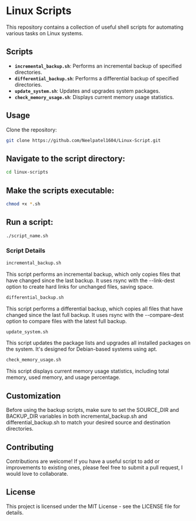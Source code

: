 # Linux Scripts

This repository contains a collection of useful shell scripts for automating various tasks on Linux systems.

## Scripts

- **`incremental_backup.sh`**: Performs an incremental backup of specified directories.
- **`differential_backup.sh`**: Performs a differential backup of specified directories.
- **`update_system.sh`**: Updates and upgrades system packages.
- **`check_memory_usage.sh`**: Displays current memory usage statistics.

## Usage

Clone the repository:
```bash
git clone https://github.com/Neelpatel1604/Linux-Script.git
```
## Navigate to the script directory:
```bash
cd linux-scripts
```
## Make the scripts executable:
```bash
chmod +x *.sh
```
## Run a script:
```bash
./script_name.sh
```
### Script Details
```bash
incremental_backup.sh
```
This script performs an incremental backup, which only copies files that have changed since the last backup. It uses rsync with the --link-dest option to create hard links for unchanged files, saving space.
```bash
differential_backup.sh
```
This script performs a differential backup, which copies all files that have changed since the last full backup. It uses rsync with the --compare-dest option to compare files with the latest full backup.
```bash
update_system.sh
```
This script updates the package lists and upgrades all installed packages on the system. It's designed for Debian-based systems using apt.
```bash
check_memory_usage.sh
```
This script displays current memory usage statistics, including total memory, used memory, and usage percentage.

## Customization
Before using the backup scripts, make sure to set the SOURCE_DIR and BACKUP_DIR variables in both incremental_backup.sh and differential_backup.sh to match your desired source and destination directories.

## Contributing
Contributions are welcome! If you have a useful script to add or improvements to existing ones, please feel free to submit a pull request, I would love to collaborate.

## License
This project is licensed under the MIT License - see the LICENSE file for details.
